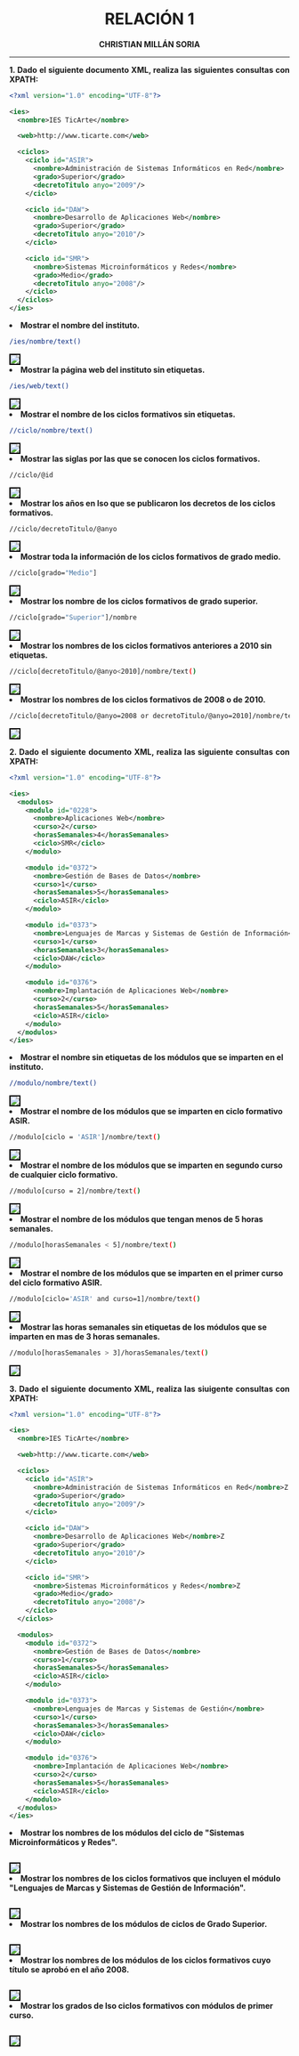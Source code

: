 <style>
  h1, h4{
    text-align: center;
    font-weight: bold;
    border: none;
    margin-bottom: 0px;
  }

  p{
    text-align: justify;
  }

  img{
    border: 2px solid black;
  }

  #ex{
    border: none;
  }
</style>

<h1>RELACIÓN 1</h1>

<h4>CHRISTIAN MILLÁN SORIA</h4>

<hr>

<p><b>1. Dado el siguiente documento XML, realiza las siguientes consultas con XPATH:</b></p>

```xml
<?xml version="1.0" encoding="UTF-8"?>

<ies>
  <nombre>IES TicArte</nombre>

  <web>http://www.ticarte.com</web>

  <ciclos>
    <ciclo id="ASIR">
      <nombre>Administración de Sistemas Informáticos en Red</nombre>
      <grado>Superior</grado>
      <decretoTitulo anyo="2009"/>
    </ciclo>

    <ciclo id="DAW">
      <nombre>Desarrollo de Aplicaciones Web</nombre>
      <grado>Superior</grado>
      <decretoTitulo anyo="2010"/>
    </ciclo>

    <ciclo id="SMR">
      <nombre>Sistemas Microinformáticos y Redes</nombre>
      <grado>Medio</grado>
      <decretoTitulo anyo="2008"/>
    </ciclo>
  </ciclos>
</ies>
```

<li><b>Mostrar el nombre del instituto.</b></li>

```bash
/ies/nombre/text()
```

<img src="img/1.png">

<li><b>Mostrar la página web del instituto sin etiquetas.</b></li>

```bash
/ies/web/text()
```

<img src="img/2.png">

<li><b>Mostrar el nombre de los ciclos formativos sin etiquetas.</b></li>

```bash
//ciclo/nombre/text()
```

<img src="img/3.png">

<li><b>Mostrar las siglas por las que se conocen los ciclos formativos.</b></li>

```bash
//ciclo/@id
```

<img src="img/4.png">

<li><b>Mostrar los años en lso que se publicaron los decretos de los ciclos formativos.</b></li>

```bash
//ciclo/decretoTitulo/@anyo
```

<img src="img/5.png">

<li><b>Mostrar toda la información de los ciclos formativos de grado medio.</b></li>

```bash
//ciclo[grado="Medio"]
```

<img src="img/6.png">

<li><b>Mostrar los nombre de los ciclos formativos de grado superior.</b></li>

```bash
//ciclo[grado="Superior"]/nombre
```

<img src="img/7.png">

<li><b>Mostrar los nombres de los ciclos formativos anteriores a 2010 sin etiquetas.</b></li>

```bash
//ciclo[decretoTitulo/@anyo<2010]/nombre/text()
```

<img src="img/8.png">

<li><b>Mostrar los nombres de los ciclos formativos de 2008 o de 2010.</b></li>

```bash
//ciclo[decretoTitulo/@anyo=2008 or decretoTitulo/@anyo=2010]/nombre/text()
```

<img src="img/9.png">

<p><b>2. Dado el siguiente documento XML, realiza las siguiente consultas con XPATH:</b></p>

```xml
<?xml version="1.0" encoding="UTF-8"?>

<ies>
  <modulos>
    <modulo id="0228">
      <nombre>Aplicaciones Web</nombre>
      <curso>2</curso>
      <horasSemanales>4</horasSemanales>
      <ciclo>SMR</ciclo>
    </modulo>

    <modulo id="0372">
      <nombre>Gestión de Bases de Datos</nombre>
      <curso>1</curso>
      <horasSemanales>5</horasSemanales>
      <ciclo>ASIR</ciclo>
    </modulo>

    <modulo id="0373">
      <nombre>Lenguajes de Marcas y Sistemas de Gestión de Información</nombre>
      <curso>1</curso>
      <horasSemanales>3</horasSemanales>
      <ciclo>DAW</ciclo>
    </modulo>

    <modulo id="0376">
      <nombre>Implantación de Aplicaciones Web</nombre>
      <curso>2</curso>
      <horasSemanales>5</horasSemanales>
      <ciclo>ASIR</ciclo>
    </modulo>
  </modulos>
</ies>
```

<li><b>Mostrar el nombre sin etiquetas de los módulos que se imparten en el instituto.</b></li>

```bash
//modulo/nombre/text()
```

<img src="img/10.png">

<li><b>Mostrar el nombre de los módulos que se imparten en ciclo formativo ASIR.</b></li>

```bash
//modulo[ciclo = 'ASIR']/nombre/text()
```

<img src="img/11.png">

<li><b>Mostrar el nombre de los módulos que se imparten en segundo curso de cualquier ciclo formativo.</b></li>

```bash
//modulo[curso = 2]/nombre/text()
```

<img src="img/12.png">

<li><b>Mostrar el nombre de los módulos que tengan menos de 5 horas semanales.</b></li>

```bash
//modulo[horasSemanales < 5]/nombre/text()
```

<img src="img/13.png">

<li><b>Mostrar el nombre de los módulos que se imparten en el primer curso del ciclo formativo ASIR.</b></li>

```bash
//modulo[ciclo='ASIR' and curso=1]/nombre/text()
```

<img src="img/14.png">

<li><b>Mostrar las horas semanales sin etiquetas de los módulos que se imparten en mas de 3 horas semanales.</b></li>

```bash
//modulo[horasSemanales > 3]/horasSemanales/text()
```

<img src="img/15.png">

<p><b>3. Dado el siguiente documento XML, realiza las siuigente consultas con XPATH:</b></p>

```xml
<?xml version="1.0" encoding="UTF-8"?>

<ies>
  <nombre>IES TicArte</nombre>

  <web>http://www.ticarte.com</web>

  <ciclos>
    <ciclo id="ASIR">
      <nombre>Administración de Sistemas Informáticos en Red</nombre>Z
      <grado>Superior</grado>
      <decretoTitulo anyo="2009"/>
    </ciclo>

    <ciclo id="DAW">
      <nombre>Desarrollo de Aplicaciones Web</nombre>Z
      <grado>Superior</grado>
      <decretoTitulo anyo="2010"/>
    </ciclo>

    <ciclo id="SMR">
      <nombre>Sistemas Microinformáticos y Redes</nombre>Z
      <grado>Medio</grado>
      <decretoTitulo anyo="2008"/>
    </ciclo>
  </ciclos>

  <modulos>
    <modulo id="0372">
      <nombre>Gestión de Bases de Datos</nombre>
      <curso>1</curso>
      <horasSemanales>5</horasSemanales>
      <ciclo>ASIR</ciclo>
    </modulo>

    <modulo id="0373">
      <nombre>Lenguajes de Marcas y Sistemas de Gestión</nombre>
      <curso>1</curso>
      <horasSemanales>3</horasSemanales>
      <ciclo>DAW</ciclo>
    </modulo>

    <modulo id="0376">
      <nombre>Implantación de Aplicaciones Web</nombre>
      <curso>2</curso>
      <horasSemanales>5</horasSemanales>
      <ciclo>ASIR</ciclo>
    </modulo>
  </modulos>
</ies>
```

<li><b>Mostrar los nombres de los módulos del ciclo de "Sistemas Microinformáticos y Redes".</b></li>

```bash

```

<img src="img/16.png">

<li><b>Mostrar los nombres de los ciclos formativos que incluyen el módulo "Lenguajes de Marcas y Sistemas de Gestión de Información".</b></li>

```bash

```

<img src="img/17.png">

<li><b>Mostrar los nombres de los módulos de ciclos de Grado Superior.</b></li>

```bash

```

<img src="img/18.png">

<li><b>Mostrar los nombres de los módulos de los ciclos formativos cuyo título se aprobó en el año 2008.</b></li>

```bash

```

<img src="img/19.png">

<li><b>Mostrar los grados de lso ciclos formativos con módulos de primer curso.</b></li>

```bash

```

<img src="img/20.png">